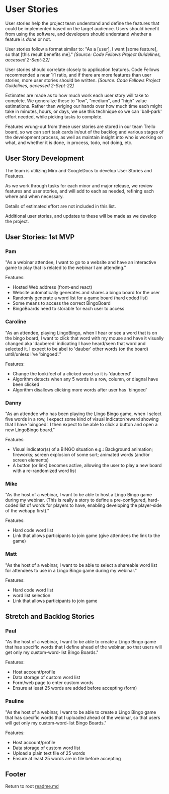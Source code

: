 # User Stories

User stories help the project team understand and define the features that could be implemented based on the target audience. Users should benefit from using the software, and developers should understand whether a feature is *done* or not.

User stories follow a format similar to: "As a [user], I want [some feature], so that [this result benefits me]." *[Source: Code Fellows Project Guidelines, accessed 2-Sept-22]*

User stories should correlate closely to application features. Code Fellows recommended a near 1:1 ratio, and if there are more features than user stories, more user stories should be written. *[Source: Code Fellows Project Guidelines, accessed 2-Sept-22]*

Estimates are made as to how much work each user story will take to complete. We generalize these to "low", "medium", and "high" value estimations. Rather than wriging our hands over how much time each might take in minutes, hours, or days, we use this technique so we can 'ball-park' effort needed, while picking tasks to complete.

Features wrung-out from these user stories are stored in our team Trello board, so we can sort task cards in/out of the backlog and various stages of the development process, as well as maintain insight into who is working on what, and whether it is done, in process, todo, not doing, etc.

## User Story Development

The team is utilizing Miro and GoogleDocs to develop User Stories and Features.

As we work through tasks for each minor and major release, we review features and user stories, and will add to each as needed, refining each where and when necessary.

Details of estimated effort are not included in this list.

Additional user stories, and updates to these will be made as we develop the project.

## User Stories: 1st MVP

### Pam

"As a webinar attendee, I want to go to a website and have an interactive game to play that is related to the webinar I am attending."

Features:

- Hosted Web address (front-end react)
- Website automatically generates and shares a bingo board for the user
- Randomly generate a word list for a game board (hard coded list)
- Some means to access the correct BingoBoard
- BingoBoards need to storable for each user to access

### Caroline

"As an attendee, playing LingoBingo, when I hear or see a word that is on the bingo board, I want to click that word with my mouse and have it visually changed aka 'daubered' indicating I have heard/seen that word and selected it. I expect to be abel to 'dauber' other words (on the board) until/unless I've 'bingoed'."

Features:

- Change the look/feel of a clicked word so it is 'daubered'
- Algorithm detects when any 5 words in a row, column, or diagnal have been clicked
- Algorithm disallows clicking more words after user has 'bingoed'

### Danny

"As an attendee who has been playing the LIngo Bingo game, when I select five words in a row, I expect some kind of visual indicator/reward showing that I have 'bingoed'. I then expect to be able to click a button and open a new LingoBingo board."

Features:

- Visual indicator(s) of a BINGO situation e.g.: Background animation; fireworks; screen explosion of some sort; animated words (and/or screen elements)
- A button (or link) becomes active, allowing the user to play a new board with a re-randomized word list

### Mike

"As the host of a webinar, I want to be able to host a Lingo Bingo game during my webinar.
(This is really a story to define a pre-configured, hard-coded list of words for players to have, enabling developing the player-side of the webapp first)."

Features:

- Hard code word list
- Link that allows participants to join game (give attendees the link to the game)

### Matt

"As the host of a webinar, I want to be able to select a shareable word list for attendees to use in a Lingo Bingo game during my webinar."

Features:

- Hard code word list
- word list selection
- Link that allows participants to join game

## Stretch and Backlog Stories

### Paul

"As the host of a webinar, I want to be able to create a Lingo Bingo game that has specific words that I define ahead of the webinar, so that users will get only my custom-word-list Bingo Boards."

Features:

- Host account/profile
- Data storage of custom word list
- Form/web page to enter custom words
- Ensure at least 25 words are added before accepting (form)

### Pauline

"As the host of a webinar, I want to be able to create a Lingo Bingo game that has specific words that I uploaded ahead of the webinar, so that users will get only my custom-word-list Bingo Boards."

Features:

- Host account/profile
- Data storage of custom word list
- Upload a plain text file of 25 words
- Ensure at least 25 words are in file before accepting

## Footer

Return to root [readme.md](./README.md)
